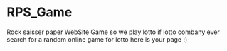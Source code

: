 # RPS_Game
Rock saisser paper
WebSite Game so we play lotto if lotto combany ever search for a random online game for lotto here is your page :)
